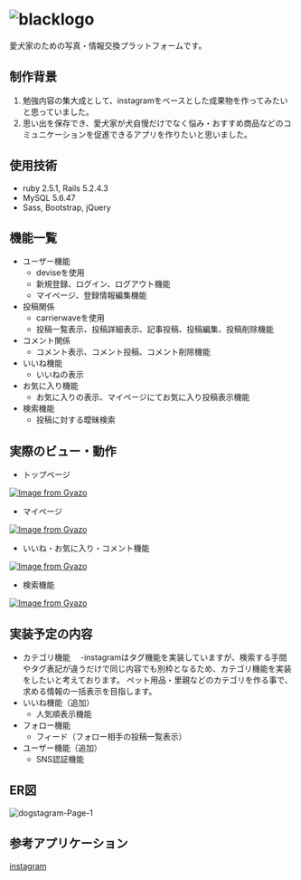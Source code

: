 # ![blacklogo](https://user-images.githubusercontent.com/65549551/89267524-504c1280-d672-11ea-8323-a6735522faf1.png)
愛犬家のための写真・情報交換プラットフォームです。


## 制作背景
1. 勉強内容の集大成として、instagramをベースとした成果物を作ってみたいと思っていました。
2. 思い出を保存でき、愛犬家が犬自慢だけでなく悩み・おすすめ商品などのコミュニケーションを促進できるアプリを作りたいと思いました。


## 使用技術
- ruby 2.5.1, Rails 5.2.4.3
- MySQL 5.6.47
- Sass, Bootstrap, jQuery


## 機能一覧
- ユーザー機能
  - deviseを使用
  - 新規登録、ログイン、ログアウト機能
  - マイページ、登録情報編集機能
- 投稿関係
  - carrierwaveを使用
  - 投稿一覧表示、投稿詳細表示、記事投稿、投稿編集、投稿削除機能
- コメント関係
  - コメント表示、コメント投稿、コメント削除機能
- いいね機能
  - いいねの表示
- お気に入り機能
  - お気に入りの表示、マイページにてお気に入り投稿表示機能
- 検索機能
  - 投稿に対する曖昧検索
  
## 実際のビュー・動作
- トップページ

[![Image from Gyazo](https://i.gyazo.com/ed6a6a81a3c441caeae3a1d490991d95.gif)](https://gyazo.com/ed6a6a81a3c441caeae3a1d490991d95)

- マイページ

[![Image from Gyazo](https://i.gyazo.com/01e566cca7360e773c716dd31d5f0213.gif)](https://gyazo.com/01e566cca7360e773c716dd31d5f0213)

- いいね・お気に入り・コメント機能

[![Image from Gyazo](https://i.gyazo.com/26982c26288b71e896b6a3277217d2bd.gif)](https://gyazo.com/26982c26288b71e896b6a3277217d2bd)

- 検索機能

[![Image from Gyazo](https://i.gyazo.com/e7b1b2fb9659889473f26485c04583a6.gif)](https://gyazo.com/e7b1b2fb9659889473f26485c04583a6)


## 実装予定の内容
- カテゴリ機能
　-instagramはタグ機能を実装していますが、検索する手間やタグ表記が違うだけで同じ内容でも別枠となるため、カテゴリ機能を実装をしたいと考えております。
   ペット用品・里親などのカテゴリを作る事で、求める情報の一括表示を目指します。
- いいね機能（追加）
  - 人気順表示機能
- フォロー機能
  - フィード（フォロー相手の投稿一覧表示）
- ユーザー機能（追加）
  - SNS認証機能

## ER図
![dogstagram-Page-1](https://user-images.githubusercontent.com/65549551/89100123-9e250880-d42f-11ea-8079-c3a8fa52a3e9.png)


## 参考アプリケーション
[instagram](https://www.instagram.com/)
